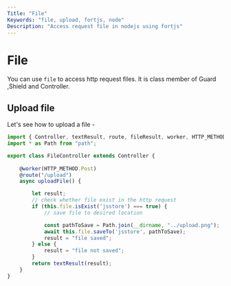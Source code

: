 ```yaml
---
Title: "File"
Keywords: "file, upload, fortjs, node"
Description: "Access request file in nodejs using fortjs"
---
```


# File

You can use `file` to access http request files. It is class member of  Guard ,Shield and Controller.

## Upload file

Let's see how to upload a file - 

```javascript
import { Controller, textResult, route, fileResult, worker, HTTP_METHOD } from "fortjs";
import * as Path from "path";

export class FileController extends Controller {
   
    @worker(HTTP_METHOD.Post)
    @route("/upload")
    async uploadFile() {

        let result;
        // check whether file exist in the http request
        if (this.file.isExist('jsstore') === true) {
            // save file to desired location

            const pathToSave = Path.join(__dirname, "../upload.png");
            await this.file.saveTo('jsstore', pathToSave);
            result = "file saved";
        } else {
            result = "file not saved";
        }
        return textResult(result);
    }    
}
```
